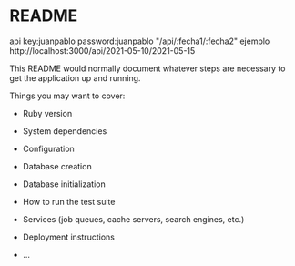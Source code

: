 # README

api key:juanpablo password:juanpablo
"/api/:fecha1/:fecha2"
ejemplo http://localhost:3000/api/2021-05-10/2021-05-15

This README would normally document whatever steps are necessary to get the
application up and running.

Things you may want to cover:

- Ruby version

- System dependencies

- Configuration

- Database creation

- Database initialization

- How to run the test suite

- Services (job queues, cache servers, search engines, etc.)

- Deployment instructions

- ...
